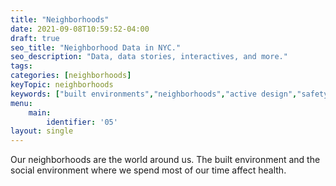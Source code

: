 ```yaml
---
title: "Neighborhoods"
date: 2021-09-08T10:59:52-04:00
draft: true
seo_title: "Neighborhood Data in NYC."
seo_description: "Data, data stories, interactives, and more."
tags: 
categories: [neighborhoods]
keyTopic: neighborhoods
keywords: ["built environments","neighborhoods","active design","safety"]
menu:
    main:
        identifier: '05'
layout: single
---
```


Our neighborhoods are the world around us. The built environment and the social environment where we spend most of our time affect health. 